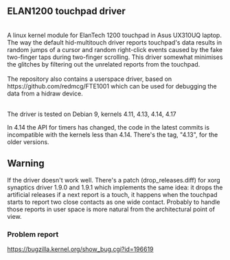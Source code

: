 ## ELAN1200 touchpad driver
<br/>
A linux kernel module for ElanTech 1200 touchpad in Asus UX310UQ laptop. The way the default hid-multitouch driver reports touchpad's data results in random jumps of a cursor and random right-click events caused by the fake two-finger taps during two-finger scrolling. This driver somewhat minimises the glitches by filtering out the unrelated reports from the touchpad.
<br/><br/>
The repository also contains a userspace driver, based on https://github.com/redmcg/FTE1001 which can be used for debugging the data from a hidraw device.
<br/><br/>

The driver is tested on Debian 9, kernels 4.11, 4.13, 4.14, 4.17

In 4.14 the API for timers has changed, the code in the latest commits is incompatible with the kernels less than 4.14. There's the tag, "4.13", for the older versions.

## Warning
If the driver doesn't work well. There's a patch (drop_releases.diff) for xorg synaptics driver 1.9.0 and 1.9.1 which implements the same idea: it drops the artificial releases if a next report is a touch, it happens when the touchpad starts to report two close contacts as one wide contact. Probably to handle those reports in user space is more natural from the architectural point of view.

### Problem report
https://bugzilla.kernel.org/show_bug.cgi?id=196619
